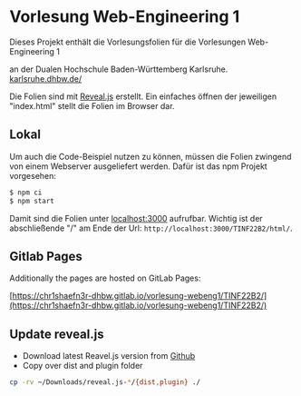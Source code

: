 # Vorlesung Web-Engineering 1

Dieses Projekt enthält die Vorlesungsfolien für die Vorlesungen
Web-Engineering 1

an der Dualen Hochschule Baden-Württemberg Karlsruhe.
[karlsruhe.dhbw.de/](https://www.karlsruhe.dhbw.de/startseite.html)

Die Folien sind mit [Reveal.js](https://revealjs.com/) erstellt. Ein einfaches
öffnen der jeweiligen "index.html" stellt die Folien im Browser dar.

## Lokal

Um auch die Code-Beispiel nutzen zu können, müssen die Folien zwingend von
einem Webserver ausgeliefert werden. Dafür ist das npm Projekt vorgesehen:

```bash
$ npm ci
$ npm start
```

Damit sind die Folien unter [localhost:3000](http://localhost:3000) aufrufbar.
Wichtig ist der abschließende "/" am Ende der Url: `http://localhost:3000/TINF22B2/html/`.

## Gitlab Pages

Additionally the pages are hosted on GitLab Pages:

[https://chr1shaefn3r-dhbw.gitlab.io/vorlesung-webeng1/TINF22B2/](https://chr1shaefn3r-dhbw.gitlab.io/vorlesung-webeng1/TINF22B2/)

## Update reveal.js

 * Download latest Reavel.js version from [Github](https://github.com/hakimel/reveal.js/releases)
 * Copy over dist and plugin folder

```bash
cp -rv ~/Downloads/reveal.js-*/{dist,plugin} ./
```
